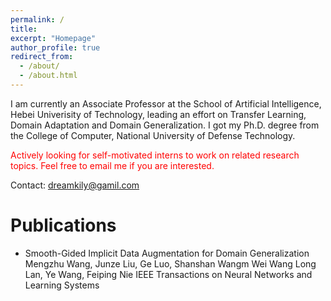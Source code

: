 ```yaml
---
permalink: /
title: 
excerpt: "Homepage"
author_profile: true
redirect_from: 
  - /about/
  - /about.html
---
```


I am currently an Associate Professor at the School of Artificial Intelligence, Hebei Univerisity of Technology, leading an effort on Transfer Learning, Domain Adaptation and Domain Generalization. I got my Ph.D. degree from the College of Computer, National University of Defense Technology.

<font color="red">Actively looking for self-motivated interns to work on related research topics.
Feel free to email me if you are interested.</font>

Contact: dreamkily@gamil.com



Publications
======
+ Smooth-Gided Implicit Data Augmentation for Domain Generalization
Mengzhu Wang, Junze Liu, Ge Luo, Shanshan Wangm Wei Wang Long Lan, Ye Wang, Feiping Nie
IEEE Transactions on Neural Networks and Learning Systems





